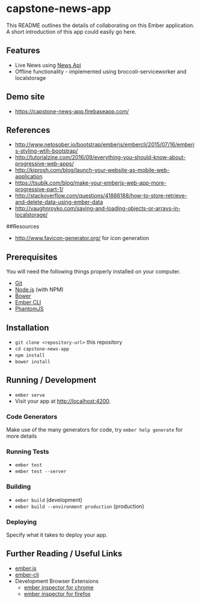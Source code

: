 # capstone-news-app

This README outlines the details of collaborating on this Ember application.
A short introduction of this app could easily go here.

## Features
* Live News using [News Api](https://newsapi.org/ "News API")
* Offline functionality - implemented using broccoli-serviceworker and localstorage

## Demo site
* https://capstone-news-app.firebaseapp.com/

## References
* http://www.netosober.io/bootstrap/emberjs/embercli/2015/07/16/emberjs-styling-wtih-bootstrap/
* http://tutorialzine.com/2016/09/everything-you-should-know-about-progressive-web-apps/
* http://kiprosh.com/blog/launch-your-website-as-mobile-web-application
* https://tsubik.com/blog/make-your-emberjs-web-app-more-progressive-part-1/
* http://stackoverflow.com/questions/41886188/how-to-store-retrieve-and-delete-data-using-ember-data
* http://vaughnroyko.com/saving-and-loading-objects-or-arrays-in-localstorage/

##Resources
* http://www.favicon-generator.org/   for icon generation

## Prerequisites

You will need the following things properly installed on your computer.

* [Git](https://git-scm.com/)
* [Node.js](https://nodejs.org/) (with NPM)
* [Bower](https://bower.io/)
* [Ember CLI](https://ember-cli.com/)
* [PhantomJS](http://phantomjs.org/)

## Installation

* `git clone <repository-url>` this repository
* `cd capstone-news-app`
* `npm install`
* `bower install`

## Running / Development

* `ember serve`
* Visit your app at [http://localhost:4200](http://localhost:4200).

### Code Generators

Make use of the many generators for code, try `ember help generate` for more details

### Running Tests

* `ember test`
* `ember test --server`

### Building

* `ember build` (development)
* `ember build --environment production` (production)

### Deploying

Specify what it takes to deploy your app.

## Further Reading / Useful Links

* [ember.js](http://emberjs.com/)
* [ember-cli](https://ember-cli.com/)
* Development Browser Extensions
  * [ember inspector for chrome](https://chrome.google.com/webstore/detail/ember-inspector/bmdblncegkenkacieihfhpjfppoconhi)
  * [ember inspector for firefox](https://addons.mozilla.org/en-US/firefox/addon/ember-inspector/)
